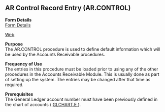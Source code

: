 ##  AR Control Record Entry (AR.CONTROL)

<PageHeader />

**Form Details**  
[ Form Details ](AR-CONTROL-1/README.md)   

[ Web ](AR-CONTROL-6/README.md)   

**Purpose**  
The AR.CONTROL procedure is used to define default information which will be
used by the Accounts Receivable procedures.

**Frequency of Use**  
The entries in this procedure must be loaded prior to using any of the other
procedures in the Accounts Receivable Module. This is usually done as part of
setting up the system. The entries may be changed after that time as required.

**Prerequisites**  
The General Ledger account number must have been previously defined in the chart of accounts ( [ GLCHART.E ](../../../../../rover/AP-OVERVIEW/AP-ENTRY/AP-E/CHECKS-E/AP-CONTROL/GLCHART-E) ). 

<badge text= "Version 8.10.57" vertical="middle" />

<PageFooter />